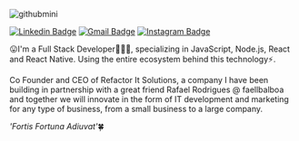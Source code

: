![githubmini](https://user-images.githubusercontent.com/62715353/87848016-d1ee2300-c8b2-11ea-80aa-f4943fa50f3b.png)

[![Linkedin Badge](https://img.shields.io/badge/-/igorpcarvalho-black?style=for-the-badge&logo=Linkedin&logoColor=blue&link=https://www.linkedin.com/in/igorpcarvalho/)](https://www.linkedin.com/in/igorpcarvalho/)
[![Gmail Badge](https://img.shields.io/badge/-c.igor.carvalho@gmail.com-black?style=for-the-badge&logo=Gmail&logoColor=&link=mailto:c.igor.carvalho@gmail.com)](mailto:c.igor.carvalho@gmail.com)
[![Instagram Badge](https://img.shields.io/badge/-@dev.igorcarvalho-black?style=for-the-badge&logo=Instagram&logoColor=&link=https://www.instagram.com/dev.igorcarvalho/)](https://www.instagram.com/dev.igorcarvalho/)



:stuck_out_tongue:I'm a Full Stack Developer👨🏻‍💻, specializing in JavaScript, Node.js, React and React Native. Using the entire ecosystem behind this technology⚡.

Co Founder and CEO of Refactor It Solutions, a company I have been building in partnership with a great friend Rafael Rodrigues @ faellbalboa and together we will innovate in the form of IT development and marketing for any type of business, from a small business to a large company.

*'Fortis Fortuna Adiuvat'*:four_leaf_clover:

<!--
**igorpcarvalho/igorpcarvalho** is a ✨ _special_ ✨ repository because its `README.md` (this file) appears on your GitHub profile.

Here are some ideas to get you started:

- 🔭 I’m currently working on ...
- 🌱 I’m currently learning ...
- 👯 I’m looking to collaborate on ...
- 🤔 I’m looking for help with ...
- 💬 Ask me about ...
- 📫 How to reach me: ...
- 😄 Pronouns: ...
- ⚡ Fun fact: ...
-->
